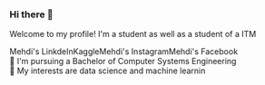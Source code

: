 ### Hi there 👋

<!--
**Kirbin2612/Kirbin2612** is a ✨ _special_ ✨ repository because its `README.md` (this file) appears on your GitHub profile.

Here are some ideas to get you started:
-->
Welcome to my profile! I'm a student as well as a student of a ITM

Mehdi's LinkdeInKaggleMehdi's InstagramMehdi's Facebook
<br>
💼 I'm pursuing a Bachelor of Computer Systems Engineering
</br>
🤔 My interests are data science and machine learnin


